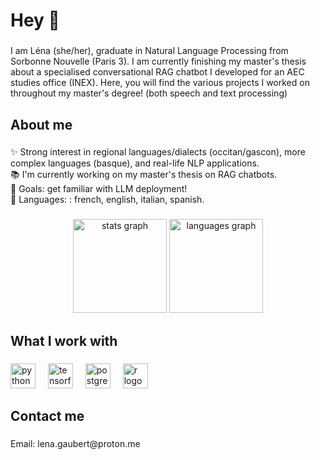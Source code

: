 <h1 align="left">Hey 👋</h1>

###

<p align="left">I am Léna (she/her), graduate in Natural Language Processing from Sorbonne Nouvelle (Paris 3). I am currently finishing my master's thesis about a specialised conversational RAG chatbot I developed for an AEC studies office (INEX). Here, you will find the various projects I worked on throughout my master's degree! (both speech and text processing)</p>

###

<h2 align="left">About me</h2>

###

<p align="left">✨ Strong interest in regional languages/dialects (occitan/gascon), more complex languages (basque), and real-life NLP applications.<br>📚 I'm currently working on my master's thesis on RAG chatbots.<br>🎯 Goals: get familiar with LLM deployment!<br>🎲 Languages: : french, english, italian, spanish.</p>

###

<div align="center">
  <img src="https://github-readme-stats.vercel.app/api?username=kittog&hide_title=false&hide_rank=false&show_icons=true&include_all_commits=true&count_private=true&disable_animations=false&theme=dracula&locale=en&hide_border=false&order=1" height="150" alt="stats graph"  />
  <img src="https://github-readme-stats.vercel.app/api/top-langs?username=kittog&locale=en&hide_title=false&layout=compact&card_width=320&langs_count=5&theme=dracula&hide_border=false&order=2" height="150" alt="languages graph"  />
</div>

###

<h2 align="left">What I work with</h2>

###

<div align="left">
  <img src="https://cdn.jsdelivr.net/gh/devicons/devicon/icons/python/python-original.svg" height="40" alt="python logo"  />
  <img width="12" />
  <img src="https://cdn.jsdelivr.net/gh/devicons/devicon/icons/tensorflow/tensorflow-original.svg" height="40" alt="tensorflow logo"  />
  <img width="12" />
  <img src="https://cdn.jsdelivr.net/gh/devicons/devicon/icons/postgresql/postgresql-original.svg" height="40" alt="postgresql logo"  />
  <img width="12" />
  <img src="https://cdn.jsdelivr.net/gh/devicons/devicon/icons/r/r-original.svg" height="40" alt="r logo"  />
</div>

###

<h2 align="left">Contact me</h2>

###

<p align="left">Email: lena.gaubert@proton.me</p>

###
